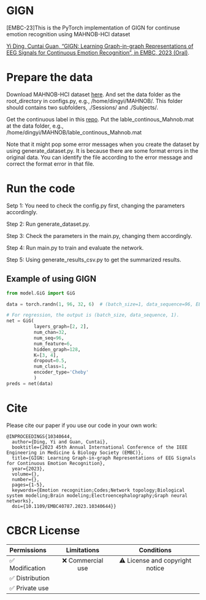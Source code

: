 # GIGN
[EMBC-23]This is the PyTorch implementation of GIGN for continuse emotion recognition using MAHNOB-HCI dataset

[Yi Ding, Cuntai Guan, “GIGN: Learning Graph-in-graph Representations of EEG Signals for Continuous Emotion Recognition”, in EMBC, 2023 (Oral)](https://ieeexplore.ieee.org/document/10340644).

# Prepare the data
Download MAHNOB-HCI dataset [here](https://mahnob-db.eu/hci-tagging/). And set the data folder as the root_directory in configs.py, e.g., /home/dingyi/MAHNOB/. This folder should contains two subfolders, ./Sessions/ and ./Subjects/.

Get the continuous label in this [repo](https://github.com/soheilrayatdoost/ContinuousEmotionDetection). Put the lable_continous_Mahnob.mat at the data folder, e.g., /home/dingyi/MAHNOB/lable_continous_Mahnob.mat

Note that it might pop some error messages when you create the dataset by using generate_dataset.py. It is because there are some format errors in the original data. You can identify the file according to the error message and correct the format error in that file. 

# Run the code
Setp 1: You need to check the config.py first, changing the parameters accordingly.

Step 2: Run generate_dataset.py.

Step 3: Check the parameters in the main.py, changing them accordingly.

Step 4: Run main.py to train and evaluate the network.

Step 5: Using generate_results_csv.py to get the summarized results.

## Example of using GIGN
```python
from model.GiG import GiG

data = torch.randn(1, 96, 32, 6)  # (batch_size=1, data_sequence=96, EEG_channel=32, feature=6)

# For regression, the output is (batch_size, data_sequence, 1).
net = GiG(
          layers_graph=[2, 2],
          num_chan=32,
          num_seq=96,
          num_feature=6,
          hidden_graph=128,
          K=[3, 4],
          dropout=0.5,
          num_class=1,
          encoder_type='Cheby'
          )
preds = net(data)
```
# Cite
Please cite our paper if you use our code in your own work:

```
@INPROCEEDINGS{10340644,
  author={Ding, Yi and Guan, Cuntai},
  booktitle={2023 45th Annual International Conference of the IEEE Engineering in Medicine & Biology Society (EMBC)}, 
  title={GIGN: Learning Graph-in-graph Representations of EEG Signals for Continuous Emotion Recognition}, 
  year={2023},
  volume={},
  number={},
  pages={1-5},
  keywords={Emotion recognition;Codes;Network topology;Biological system modeling;Brain modeling;Electroencephalography;Graph neural networks},
  doi={10.1109/EMBC40787.2023.10340644}}

```
# CBCR License
| Permissions | Limitations | Conditions |
| :---         |     :---:      |          :---: |
| :white_check_mark: Modification   | :x: Commercial use   | :warning: License and copyright notice   |
| :white_check_mark: Distribution     |       |      |
| :white_check_mark: Private use     |        |      |
